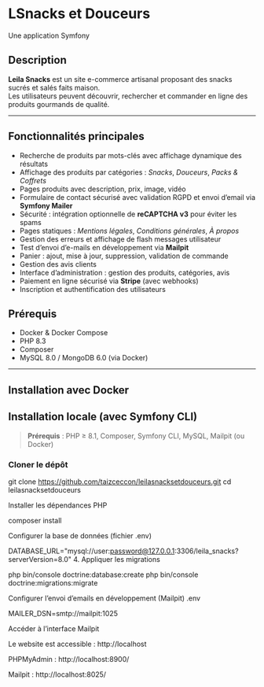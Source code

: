 # LSnacks et Douceurs
Une application Symfony

## Description

**Leila Snacks** est un site e-commerce artisanal proposant des snacks sucrés et salés faits maison.  
Les utilisateurs peuvent découvrir, rechercher et commander en ligne des produits gourmands de qualité.

---

## Fonctionnalités principales

- Recherche de produits par mots-clés avec affichage dynamique des résultats  
- Affichage des produits par catégories : *Snacks*, *Douceurs*, *Packs & Coffrets*  
- Pages produits avec description, prix, image, vidéo  
- Formulaire de contact sécurisé avec validation RGPD et envoi d’email via **Symfony Mailer**  
- Sécurité : intégration optionnelle de **reCAPTCHA v3** pour éviter les spams  
- Pages statiques : *Mentions légales*, *Conditions générales*, *À propos*  
- Gestion des erreurs et affichage de flash messages utilisateur  
- Test d’envoi d’e-mails en développement via **Mailpit**  
- Panier : ajout, mise à jour, suppression, validation de commande  
- Gestion des avis clients  
- Interface d’administration : gestion des produits, catégories, avis  
- Paiement en ligne sécurisé via **Stripe** (avec webhooks)  
- Inscription et authentification des utilisateurs

## Prérequis

- Docker & Docker Compose
- PHP 8.3
- Composer
- MySQL 8.0 / MongoDB 6.0 (via Docker)

---

## Installation avec Docker

## Installation locale (avec Symfony CLI)

> **Prérequis** : PHP ≥ 8.1, Composer, Symfony CLI, MySQL, Mailpit (ou Docker)

### Cloner le dépôt

git clone https://github.com/taizceccon/leilasnacksetdouceurs.git
cd leilasnacksetdouceurs

Installer les dépendances PHP

composer install

Configurer la base de données (fichier .env)


DATABASE_URL="mysql://user:password@127.0.0.1:3306/leila_snacks?serverVersion=8.0"
4. Appliquer les migrations


php bin/console doctrine:database:create
php bin/console doctrine:migrations:migrate

Configurer l’envoi d’emails en développement (Mailpit)
.env

MAILER_DSN=smtp://mailpit:1025

 Accéder à l’interface Mailpit

Le website est accessible : http://localhost

PHPMyAdmin : http://localhost:8900/

Mailpit : http://localhost:8025/

